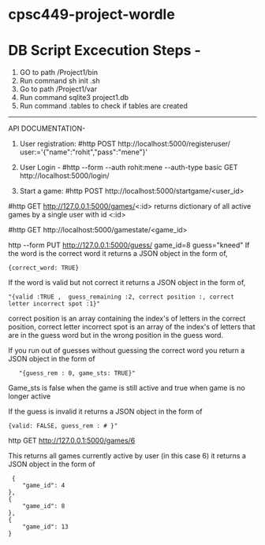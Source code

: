 # cpsc449-project-wordle

# DB Script Excecution Steps -
   1) GO to path /Project1/bin
   2) Run command sh init .sh
   3) Go to path /Project1/var
   4) Run command  sqlite3 project1.db
   5) Run command .tables  to check if tables are created

-----------------------
API DOCUMENTATION-
1) User registration:
  #http POST http://localhost:5000/registeruser/ user:='{"name":"rohit","pass":"mene"}'

2) User Login -
  #http --form --auth rohit:mene --auth-type basic GET http://localhost:5000/login/

3) Start a game:
  #http POST http://localhost:5000/startgame/<user_id>

#http GET http://127.0.0.1:5000/games/<:id> returns dictionary of all active games by a single user with id <:id>

#http GET http://localhost:5000/gamestate/<game_id>

http --form PUT http://127.0.0.1:5000/guess/ game_id=8 guess="kneed"
If the word is the correct word it returns a JSON object in the form of,        

    {correct_word: TRUE}

If the word is valid but not correct it returns a JSON object in the form of, 

    "{valid :TRUE ,  guess_remaining :2, correct position :, correct letter incorrect spot :1}"

correct position is an array containing the index's of letters in the correct position, correct letter incorrect spot is an array of the index's of letters that 
are in the guess word but in the wrong position in the guess word. 

If you run out of guesses without guessing the correct word you return a JSON object in the form of 

       "{guess_rem : 0, game_sts: TRUE}"

Game_sts is false when the game is still active and true when game is no longer active

If the guess is invalid it returns a JSON object in the form of 

    {valid: FALSE, guess_rem : # }"


http GET http://127.0.0.1:5000/games/6

This returns all games currently active by user (in this case 6) it returns a JSON object in the form of 

     {
        "game_id": 4
    },
    {
        "game_id": 8
    },
    {
        "game_id": 13
    }

